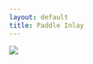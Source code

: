 ```yaml
---
layout: default
title: Paddle Inlay
---
```


<img src="{{ site.baseurl }}\pics\2015 ca Macro paddle with A inlay\IMG_00000236.jpg" class="img-responsive" />